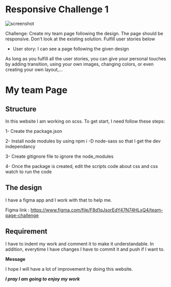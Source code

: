 # Responsive Challenge 1

![screenshot](screenshot.png)

Challenge: Create my team page following the design. The page should be responsive. Don’t look at the existing solution. Fulfill user stories below

-   User story: I can see a page following the given design

As long as you fulfill all the user stories, you can give your personal touches by adding transition, using your own images, changing colors, or even creating your own layout,...

# My team Page

## Structure

In this website I am working on scss. To get start, I need follow these steps:

1- Create the package.json 

2- Install node modules by using npm i -D node-sass so that I get the dev independancy

3- Create gitignore file to ignore the node_modules

4- Once the package is created, edit the scripts code about css and css watch to run the code

## The design

I have a figma app and I work with that to help me.

Figma link : https://www.figma.com/file/F8d1qJsorEdY47N74HLxQ4/team-page-challenge

## Requirement

I have to indent my work and comment it to make it understandable. 
In addition, everytime I have changes I have to commit it and push if I want to.

**Message**

I hope I will have a lot of improvement by doing this website.

***I pray I am going to enjoy my work*** 